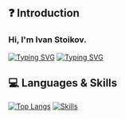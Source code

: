 ## ❓ Introduction

### Hi, I'm Ivan Stoikov.

[![Typing SVG](https://readme-typing-svg.herokuapp.com?duration=7000&lines=FiveM+Developer)](https://github.com/IvanStoikov07)
[![Typing SVG](https://readme-typing-svg.herokuapp.com?duration=7000&lines=Web+Developer)](https://github.com/IvanStoikov07)

## 💻 Languages & Skills
[![Top Langs](https://github-readme-stats.vercel.app/api/top-langs/?username=IvanStoikov07&layout=compact)](https://github.com/IvanStoikov07)
[![Skills](https://skillicons.dev/icons?i=html,css,js,php,nodejs,mongodb,mysql,md,git,nginx,vscode&theme=dark)](https://github.com/IvanStoikov07)
